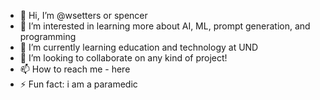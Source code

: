 - 👋 Hi, I’m @wsetters or spencer
- 👀 I’m interested in learning more about AI, ML, prompt generation, and programming
- 🌱 I’m currently learning education and technology at UND
- 💞️ I’m looking to collaborate on any kind of project!
- 📫 How to reach me - here
- ⚡ Fun fact: i am a paramedic 

<!---
wsetters/wsetters is a ✨ special ✨ repository because its `README.md` (this file) appears on your GitHub profile.
You can click the Preview link to take a look at your changes.
--->
